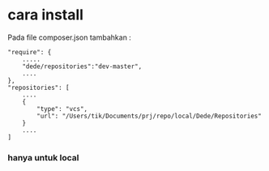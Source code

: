 # cara install

Pada file composer.json tambahkan :
```
"require": {
    .....
    "dede/repositories":"dev-master",
    ....
},
"repositories": [
    ....
    {
        "type": "vcs",
        "url": "/Users/tik/Documents/prj/repo/local/Dede/Repositories"
    }
    ....
]
```
### hanya untuk local
